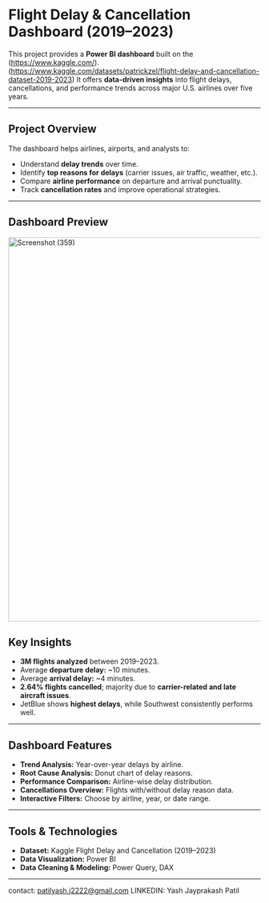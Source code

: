 
# Flight Delay & Cancellation Dashboard (2019–2023)

This project provides a **Power BI dashboard** built on the (https://www.kaggle.com/).  (https://www.kaggle.com/datasets/patrickzel/flight-delay-and-cancellation-dataset-2019-2023)
It offers **data-driven insights** into flight delays, cancellations, and performance trends across major U.S. airlines over five years.  

---

##  Project Overview
The dashboard helps airlines, airports, and analysts to:
- Understand **delay trends** over time.
- Identify **top reasons for delays** (carrier issues, air traffic, weather, etc.).
- Compare **airline performance** on departure and arrival punctuality.
- Track **cancellation rates** and improve operational strategies.

---

##  Dashboard Preview
<img width="1366" height="768" alt="Screenshot (359)" src="https://github.com/user-attachments/assets/2902b845-a017-4d9d-8a92-2f2b3a5ecb80" />




## Key Insights
- **3M flights analyzed** between 2019–2023.  
- Average **departure delay:** ~10 minutes.  
- Average **arrival delay:** ~4 minutes.  
- **2.64% flights cancelled**; majority due to **carrier-related and late aircraft issues**.  
- JetBlue shows **highest delays**, while Southwest consistently performs well.  

---

##  Dashboard Features
-  **Trend Analysis:** Year-over-year delays by airline.  
-  **Root Cause Analysis:** Donut chart of delay reasons.  
-  **Performance Comparison:** Airline-wise delay distribution.  
-  **Cancellations Overview:** Flights with/without delay reason data.  
-  **Interactive Filters:** Choose by airline, year, or date range.  

---

##  Tools & Technologies
- **Dataset:** Kaggle Flight Delay and Cancellation (2019–2023)  
- **Data Visualization:** Power BI  
- **Data Cleaning & Modeling:** Power Query, DAX  

---

contact: 
patilyash.j2222@gmail.com
LINKEDIN: Yash Jayprakash Patil


